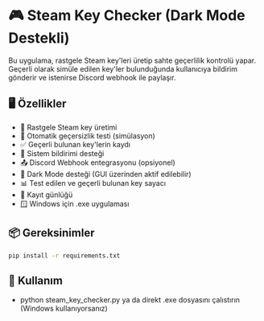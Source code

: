 # 🎮 Steam Key Checker (Dark Mode Destekli)

Bu uygulama, rastgele Steam key'leri üretip sahte geçerlilik kontrolü yapar. Geçerli olarak simüle edilen key'ler bulunduğunda kullanıcıya bildirim gönderir ve istenirse Discord webhook ile paylaşır.

## 🖥️ Özellikler

- 🎲 Rastgele Steam key üretimi
- 🔁 Otomatik geçersizlik testi (simülasyon)
- ✅ Geçerli bulunan key'lerin kaydı
- 🔔 Sistem bildirimi desteği
- 📤 Discord Webhook entegrasyonu (opsiyonel)
- 🌙 Dark Mode desteği (GUI üzerinden aktif edilebilir)
- 📊 Test edilen ve geçerli bulunan key sayacı
- 📝 Kayıt günlüğü
- 🪟 Windows için .exe uygulaması

## 📦 Gereksinimler

```bash
pip install -r requirements.txt
```

## 🚀 Kullanım

- python steam_key_checker.py ya da direkt .exe dosyasını çalıstırın (Windows kullanıyorsanız)
